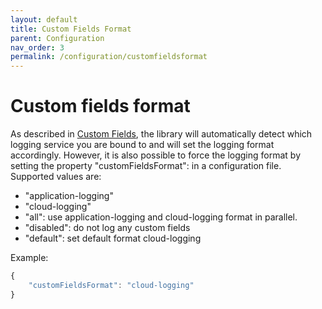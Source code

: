 ```yaml
---
layout: default
title: Custom Fields Format
parent: Configuration
nav_order: 3
permalink: /configuration/customfieldsformat
---
```


# Custom fields format
As described in [Custom Fields](/cf-nodejs-logging-support/general-usage/custom-fields), the library will automatically detect which logging service you are bound to and will set the logging format accordingly. However, it is also possible to force the logging format by setting the property "customFieldsFormat": <format> in a configuration file.
Supported <format> values are:
* "application-logging"
* "cloud-logging"
* "all": use application-logging and cloud-logging format in parallel.
* "disabled": do not log any custom fields
* "default": set default format cloud-logging

Example:
```ts
{
    "customFieldsFormat": "cloud-logging"
}
```
